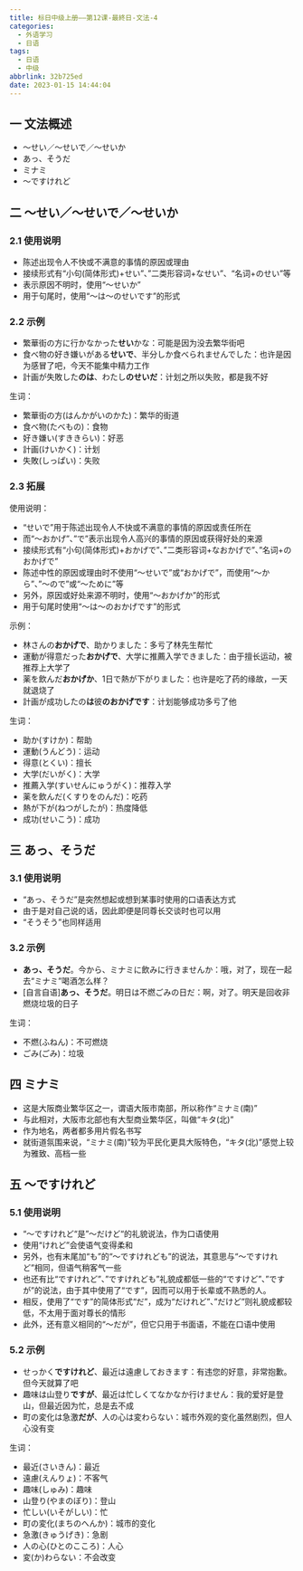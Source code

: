 ```yaml
---
title: 标日中级上册——第12课-最終日-文法-4
categories:
  - 外语学习
  - 日语
tags:
  - 日语
  - 中级
abbrlink: 32b725ed
date: 2023-01-15 14:44:04
---
```

## 一 文法概述

* ～せい／～せいで／～せいか
* あっ、そうだ
* ミナミ
* ～ですけれど

<!--more-->

## 二 ～せい／～せいで／～せいか

### 2.1 使用说明

* 陈述出现令人不快或不满意的事情的原因或理由
* 接续形式有“小句(简体形式)+せい”、”二类形容词+なせい”、“名词+のせい”等
* 表示原因不明时，使用“～せいか”
* 用于句尾时，使用“～は～のせいです”的形式

### 2.2 示例

* 繁華街の方に行かなかった**せい**かな：可能是因为没去繁华街吧
* 食べ物の好き嫌いがある**せいで**、半分しか食べられませんでした：也许是因为感冒了吧，今天不能集中精力工作
* 計画が失敗した**のは**、わたし**のせいだ**：计划之所以失败，都是我不好

生词：

* 繁華街の方(はんかがいのかた)：繁华的街道
* 食べ物(たべもの)：食物
* 好き嫌い(すききらい)：好恶
* 計画(けいかく)：计划
* 失敗(しっぱい)：失败

### 2.3 拓展

使用说明：

* “せいで”用于陈述出现令人不快或不满意的事情的原因或责任所在
* 而“～おかげ”、”で”表示出现令人高兴的事情的原因或获得好处的来源
* 接续形式有“小句(简体形式)+おかげで”、”二类形容词+なおかげで”、”名词+のおかげで”
* 陈述中性的原因或理由时不使用“～せいで”或“おかげで”，而使用“～から”、”～ので”或“～ために”等
* 另外，原因或好处来源不明时，使用“～おかげか”的形式
* 用于句尾时使用“～は～のおかげです”的形式

示例：

* 林さんの**おかげで**、助かりました：多亏了林先生帮忙
* 運動が得意だった**おかげで**、大学に推薦入学できました：由于擅长运动，被推荐上大学了
* 薬を飲んだ**おかげか**、1日で熱が下がりました：也许是吃了药的缘故，一天就退烧了
* 計画が成功したの**は**彼**のおかげです**：计划能够成功多亏了他

生词：

* 助か(すけか)：帮助
* 運動(うんどう)：运动
* 得意(とくい)：擅长
* 大学(だいがく)：大学
* 推薦入学(すいせんにゅうがく)：推荐入学
* 薬を飲んだ(くすりをのんだ)：吃药
* 熱が下が(ねつがしたが)：热度降低
* 成功(せいこう)：成功

## 三 あっ、そうだ

### 3.1 使用说明

* “あっ、そうだ”是突然想起或想到某事时使用的口语表达方式
* 由于是对自己说的话，因此即便是同尊长交谈时也可以用
* “そうそう”也同样适用

### 3.2 示例

* **あっ、そうだ**。今から、ミナミに飲みに行きませんか：哦，对了，现在一起去“ミナミ”喝酒怎么样？
* [自言自语]**あっ、そうだ**。明日は不燃ごみの日だ：啊，对了。明天是回收非燃烧垃圾的日子

生词：

* 不燃(ふねん)：不可燃烧
* ごみ(ごみ)：垃圾

## 四 ミナミ

* 这是大阪商业繁华区之一，谓语大阪市南部，所以称作“ミナミ(南)”
* 与此相对，大阪市北部也有大型商业繁华区，叫做“キタ(北)”
* 作为地名，两者都多用片假名书写
* 就街道氛围来说，“ミナミ(南)”较为平民化更具大阪特色，“キタ(北)”感觉上较为雅致、高档一些

## 五 ～ですけれど

### 5.1 使用说明

* “～ですけれど“是”～だけど“的礼貌说法，作为口语使用
* 使用“けれど”会使语气变得柔和
* 另外，也有末尾加“も”的“～ですけれども”的说法，其意思与“～ですけれど”相同，但语气稍客气一些
* 也还有比“ですけれど”、”ですけれども”礼貌成都低一些的“ですけど”、”ですが”的说法，由于其中使用了“です”，因而可以用于长辈或不熟悉的人。
* 相反，使用了“です”的简体形式“だ”，成为“だけれど”、”だけど”则礼貌成都较低，不太用于面对尊长的情形
* 此外，还有意义相同的“～だが”，但它只用于书面语，不能在口语中使用

### 5.2 示例

* せっかく**ですけれど**、最近は遠慮しておきます：有违您的好意，非常抱歉。但今天就算了吧
* 趣味は山登り**ですが**、最近は忙しくてなかなか行けません：我的爱好是登山，但最近因为忙，总是去不成
* 町の変化は急激**だが**、人の心は変わらない：城市外观的变化虽然剧烈，但人心没有变

生词：

* 最近(さいきん)：最近
* 遠慮(えんりょ)：不客气
* 趣味(しゅみ)：趣味
* 山登り(やまのぼり)：登山
* 忙しい(いそがしい)：忙
* 町の変化(まちのへんか)：城市的变化
* 急激(きゅうげき)：急剧
* 人の心(ひとのこころ)：人心
* 変(か)わらない：不会改变